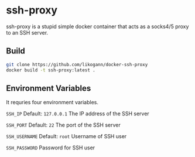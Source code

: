 # ssh-proxy
ssh-proxy is a stupid simple docker container that acts as a socks4/5 proxy to an SSH server.

## Build
```bash
git clone https://github.com/likogann/docker-ssh-proxy
docker build -t ssh-proxy:latest .
```

## Environment Variables
It requries four environment variables.

`SSH_IP`
Default: `127.0.0.1`
The IP address of the SSH server

`SSH_PORT`
Default: `22`
The port of the SSH server

`SSH_USERNAME`
Default: `root`
Username of SSH user

`SSH_PASSWORD`
Password for SSH user
